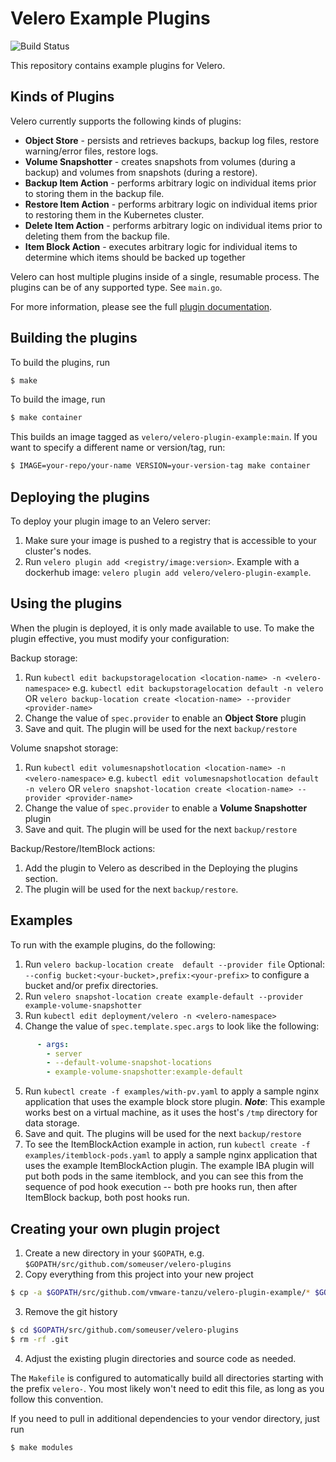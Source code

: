 # Velero Example Plugins

![Build Status][1]

This repository contains example plugins for Velero.

## Kinds of Plugins

Velero currently supports the following kinds of plugins:

- **Object Store** - persists and retrieves backups, backup log files, restore warning/error files, restore logs.
- **Volume Snapshotter** - creates snapshots from volumes (during a backup) and volumes from snapshots (during a restore).
- **Backup Item Action** - performs arbitrary logic on individual items prior to storing them in the backup file.
- **Restore Item Action** - performs arbitrary logic on individual items prior to restoring them in the Kubernetes cluster.
- **Delete Item Action** - performs arbitrary logic on individual items prior to deleting them from the backup file.
- **Item Block Action** - executes arbitrary logic for individual items to determine which items should be backed up together

Velero can host multiple plugins inside of a single, resumable process. The plugins can be of any supported type. See `main.go`.

For more information, please see the full [plugin documentation](https://velero.io/docs/main/overview-plugins/).

## Building the plugins

To build the plugins, run

```bash
$ make
```

To build the image, run

```bash
$ make container
```

This builds an image tagged as `velero/velero-plugin-example:main`. If you want to specify a different name or version/tag, run:

```bash
$ IMAGE=your-repo/your-name VERSION=your-version-tag make container 
```

## Deploying the plugins

To deploy your plugin image to an Velero server:

1. Make sure your image is pushed to a registry that is accessible to your cluster's nodes.
2. Run `velero plugin add <registry/image:version>`. Example with a dockerhub image: `velero plugin add velero/velero-plugin-example`.

## Using the plugins

When the plugin is deployed, it is only made available to use. To make the plugin effective, you must modify your configuration:

Backup storage:

1. Run `kubectl edit backupstoragelocation <location-name> -n <velero-namespace>` e.g. `kubectl edit backupstoragelocation default -n velero` OR `velero backup-location create <location-name> --provider <provider-name>`
2. Change the value of `spec.provider` to enable an **Object Store** plugin
3. Save and quit. The plugin will be used for the next `backup/restore`

Volume snapshot storage:

1. Run `kubectl edit volumesnapshotlocation <location-name> -n <velero-namespace>` e.g. `kubectl edit volumesnapshotlocation default -n velero` OR `velero snapshot-location create <location-name> --provider <provider-name>`
2. Change the value of `spec.provider` to enable a **Volume Snapshotter** plugin
3. Save and quit. The plugin will be used for the next `backup/restore`

Backup/Restore/ItemBlock actions:

1. Add the plugin to Velero as described in the Deploying the plugins section.
2. The plugin will be used for the next `backup/restore`.

## Examples

To run with the example plugins, do the following:

1. Run `velero backup-location create  default --provider file` Optional: `--config bucket:<your-bucket>,prefix:<your-prefix>` to configure a bucket and/or prefix directories.
2. Run `velero snapshot-location create example-default --provider example-volume-snapshotter`
3. Run `kubectl edit deployment/velero -n <velero-namespace>`
4. Change the value of `spec.template.spec.args` to look like the following:

```yaml
      - args:
        - server
        - --default-volume-snapshot-locations
        - example-volume-snapshotter:example-default
```

5. Run `kubectl create -f examples/with-pv.yaml` to apply a sample nginx application that uses the example block store plugin. ***Note***: This example works best on a virtual machine, as it uses the host's `/tmp` directory for data storage.
6. Save and quit. The plugins will be used for the next `backup/restore`
7. To see the ItemBlockAction example in action, run `kubectl create -f examples/itemblock-pods.yaml` to apply a sample nginx application that uses the example ItemBlockAction plugin. The example IBA plugin will put both pods in the same itemblock, and you can see this from the sequence of pod hook execution -- both pre hooks run, then after ItemBlock backup, both post hooks run.

## Creating your own plugin project

1. Create a new directory in your `$GOPATH`, e.g. `$GOPATH/src/github.com/someuser/velero-plugins`
2. Copy everything from this project into your new project

```bash
$ cp -a $GOPATH/src/github.com/vmware-tanzu/velero-plugin-example/* $GOPATH/src/github.com/someuser/velero-plugins/.
```

3. Remove the git history

```bash
$ cd $GOPATH/src/github.com/someuser/velero-plugins
$ rm -rf .git
```

4. Adjust the existing plugin directories and source code as needed.

The `Makefile` is configured to automatically build all directories starting with the prefix `velero-`.
You most likely won't need to edit this file, as long as you follow this convention.

If you need to pull in additional dependencies to your vendor directory, just run

```bash
$ make modules
```

[1]: https://github.com/vmware-tanzu/velero-plugin-example/workflows/Continuous%20Integration/badge.svg

